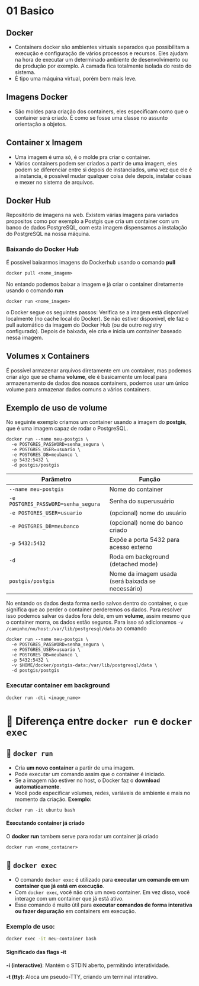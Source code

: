 # 01 Basico

## Docker

- Containers docker são ambientes virtuais separados que possibilitam
a execução e configuração de vários processos e recursos. Eles ajudam na hora de executar um determinado ambiente de desenvolvimento ou de produção por exemplo. A camada fica totalmente isolada do resto do sistema.
- É tipo uma máquina virtual, porém bem mais leve. 

## Imagens Docker

- São moldes para criação dos containers, eles especificam como que o container será criado. É como se fosse uma classe no assunto orientação a objetos.

## Container x Imagem

- Uma imagem é uma só, é o molde pra criar o container.
- Vários containers podem ser criados a partir de uma imagem, eles podem se diferenciar entre si depois de instanciados, uma vez que ele é a instancia, é possível mudar qualquer coisa dele depois, instalar coisas e mexer no sistema de arquivos.

## Docker Hub

Repositório de imagens na web.
Existem várias imagens para variados propositos como por exemplo a Postgis que cria um container com um banco de dados PostgreSQL, com esta imagem dispensamos a instalação do PostgreSQL na nossa máquina.

### Baixando do Docker Hub

É possivel baixarmos imagens do Dockerhub usando o comando **pull** 

```shell 
docker pull <nome_imagem>
```

No entando podemos baixar a imagem e já criar o container diretamente usando o comando **run**
```shell 
docker run <nome_imagem>
```

o Docker segue os seguintes passos:
Verifica se a imagem está disponível localmente (no cache local do Docker).
Se não estiver disponível, ele faz o pull automático da imagem do Docker Hub (ou de outro registry configurado).
Depois de baixada, ele cria e inicia um container baseado nessa imagem.

## Volumes x Containers

É possível armazenar arquivos diretamente em um container, mas podemos criar algo que se chama **volume**, ele é basicamente um local para armazenamento de dados dos nossos containers, podemos usar um único volume para armazenar dados comuns a vários containers.

## Exemplo de uso de **volume**

No seguinte exemplo criamos um container usando a imagem do **postgis**, que é uma imagem capaz de rodar o PostgreSQL.

```shell
docker run --name meu-postgis \
  -e POSTGRES_PASSWORD=senha_segura \
  -e POSTGRES_USER=usuario \
  -e POSTGRES_DB=meubanco \
  -p 5432:5432 \
  -d postgis/postgis
```

| Parâmetro                           | Função                                            |
| ----------------------------------- | ------------------------------------------------- |
| `--name meu-postgis`                | Nome do container                                 |
| `-e POSTGRES_PASSWORD=senha_segura` | Senha do superusuário                             |
| `-e POSTGRES_USER=usuario`          | (opcional) nome do usuário                        |
| `-e POSTGRES_DB=meubanco`           | (opcional) nome do banco criado                   |
| `-p 5432:5432`                      | Expõe a porta 5432 para acesso externo            |
| `-d`                                | Roda em background (detached mode)                |
| `postgis/postgis`                   | Nome da imagem usada (será baixada se necessário) |

No entando os dados desta forma serão salvos dentro do container, o que significa que ao perder o container perderemos os dados.
Para resolver isso podemos salvar os dados fora dele, em um **volume**, assim mesmo que o container morra, os dados estão seguros.
Para isso só adicionamos ```-v /caminho/no/host:/var/lib/postgresql/data``` ao comando

```shell
docker run --name meu-postgis \
  -e POSTGRES_PASSWORD=senha_segura \
  -e POSTGRES_USER=usuario \
  -e POSTGRES_DB=meubanco \
  -p 5432:5432 \
  -v $HOME/docker/postgis-data:/var/lib/postgresql/data \
  -d postgis/postgis
```

### Executar container em background

```docker run -dti <image_name>```

# 🐳 Diferença entre `docker run` e `docker exec`

## 🔹 `docker run`

- Cria **um novo container** a partir de uma imagem.
- Pode executar um comando assim que o container é iniciado.
- Se a imagem não estiver no host, o Docker faz o **download automaticamente**.
- Você pode especificar volumes, redes, variáveis de ambiente e mais no momento da criação.
**Exemplo:**
```shell
docker run -it ubuntu bash
```

#### Executando container já criado
O **docker run** tambem serve para rodar um container já criado

```docker run <nome_container>```


## 🔹 `docker exec`

- O comando `docker exec` é utilizado para **executar um comando em um container que já está em execução**.
- Com `docker exec`, você não cria um novo container. Em vez disso, você interage com um container que já está ativo.
- Esse comando é muito útil para **executar comandos de forma interativa ou fazer depuração** em containers em execução.

### Exemplo de uso:
```bash
docker exec -it meu-container bash

```
#### Significado das flags -it
**-i (interactive)**: Mantém o STDIN aberto, permitindo interatividade.

**-t (tty)**: Aloca um pseudo-TTY, criando um terminal interativo.


